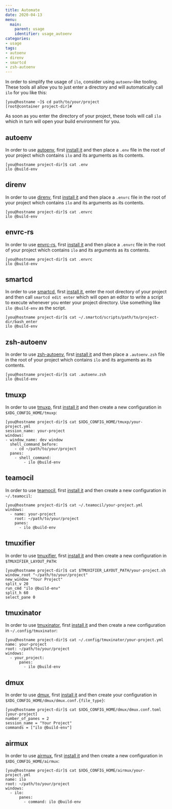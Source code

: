 ```yaml
---
title: Automate
date: 2020-04-13
menu:
  main:
    parent: usage
    identifier: usage_autoenv
categories:
- usage
tags:
- autoenv
- direnv
- smartcd
- zsh-autoenv
---
```


In order to simplify the usage of `ilo`, consider using `autoenv`-like tooling. These tools all allow you to just enter a directory and will automatically call `ilo` for you like this:

```shell script
[you@hostname ~]$ cd path/to/your/project
[root@container project-dir]#
```

As soon as you enter the directory of your project, these tools will call `ilo` which in turn will open your build environment for you.

## autoenv

In order to use [autoenv](https://github.com/inishchith/autoenv), first [install it](https://github.com/inishchith/autoenv#install) and then place a `.env` file in the root of your project which contains `ilo` and its arguments as its contents.

```shell script
[you@hostname project-dir]$ cat .env
ilo @build-env
```

## direnv

In order to use [direnv](https://direnv.net/), first [install it](https://direnv.net/#basic-installation) and then place a `.envrc` file in the root of your project which contains `ilo` and its arguments as its contents.

```shell script
[you@hostname project-dir]$ cat .envrc
ilo @build-env
```

## envrc-rs

In order to use [envrc-rs](https://github.com/roxma/envrc-rs), first [install it](https://github.com/roxma/envrc-rs#install) and then place a `.envrc` file in the root of your project which contains `ilo` and its arguments as its contents.

```shell script
[you@hostname project-dir]$ cat .envrc
ilo @build-env
```

## smartcd

In order to use [smartcd](https://github.com/cxreg/smartcd), first [install it](https://github.com/cxreg/smartcd#ok-how-do-i-use-it), enter the root directory of your project and then call `smartcd edit enter` which will open an editor to write a script to execute whenever you enter your project directory. Use something like `ilo @build-env` as the script.

```shell script
[you@hostname project-dir]$ cat ~/.smartcd/scripts/path/to/project-dir/bash_enter
ilo @build-env
```

## zsh-autoenv

In order to use [zsh-autoenv](https://github.com/Tarrasch/zsh-autoenv), first [install it](https://github.com/Tarrasch/zsh-autoenv#installation) and then place a `.autoenv.zsh` file in the root of your project which contains `ilo` and its arguments as its contents.

```shell script
[you@hostname project-dir]$ cat .autoenv.zsh
ilo @build-env
```

## tmuxp

In order to use [tmuxp](https://github.com/tmux-python/tmuxp), first [install it](https://github.com/tmux-python/tmuxp#installation) and then create a new configuration in `$XDG_CONFIG_HOME/tmuxp`:

```shell script
[you@hostname project-dir]$ cat $XDG_CONFIG_HOME/tmuxp/your-project.yml
session_name: your-project
windows:
- window_name: dev window
  shell_command_before:
    - cd ~/path/to/your/project
  panes:
    - shell_command:
        - ilo @build-env
```

## teamocil

In order to use [teamocil](https://github.com/remi/teamocil), first [install it](https://github.com/remi/teamocil#installation) and then create a new configuration in `~/.teamocil`:

```shell script
[you@hostname project-dir]$ cat ~/.teamocil/your-project.yml
windows:
  - name: your-project
    root: ~/path/to/your/project
    panes:
      - ilo @build-env
```

## tmuxifier

In order to use [tmuxifier](https://github.com/jimeh/tmuxifier), first [install it](https://github.com/jimeh/tmuxifier#installation) and then create a new configuration in `$TMUXIFIER_LAYOUT_PATH`:

```shell script
[you@hostname project-dir]$ cat $TMUXIFIER_LAYOUT_PATH/your-project.sh
window_root "~/path/to/your/project"
new_window "Your Project"
split_v 20
run_cmd "ilo @build-env"
split_h 60
select_pane 0
```

## tmuxinator

In order to use [tmuxinator](https://github.com/tmuxinator/tmuxinator), first [install it](https://github.com/tmuxinator/tmuxinator#installation) and then create a new configuration in `~/.config/tmuxinator`:

```shell script
[you@hostname project-dir]$ cat ~/.config/tmuxinator/your-project.yml
name: your-project
root: ~/path/to/your/project
windows:
  - your_project:
      panes:
        - ilo @build-env
```

## dmux

In order to use [dmux](https://github.com/zdcthomas/dmux), first [install it](https://github.com/zdcthomas/dmux#installation) and then create your configuration in `$XDG_CONFIG_HOME/dmux/dmux.conf.{file_type}`:

```shell script
[you@hostname project-dir]$ cat $XDG_CONFIG_HOME/dmux/dmux.conf.toml
[your-project]
number_of_panes = 2
session_name = "Your Project"
commands = ["ilo @build-env"]
```

## airmux

In order to use [airmux](https://github.com/dermoumi/airmux), first [install it](https://github.com/dermoumi/airmux#installation) and then create a new configuration in `$XDG_CONFIG_HOME/airmux`:

```shell script
[you@hostname project-dir]$ cat $XDG_CONFIG_HOME/airmux/your-project.yml
name: ilo
root: ~/path/to/your/project
windows:
  - ilo:
      panes:
        - command: ilo @build-env
```
